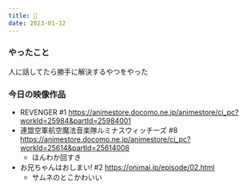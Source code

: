 ```yaml
---
title: 🦆
date: 2023-01-12
---
```


### やったこと
人に話してたら勝手に解決するやつをやった

### 今日の映像作品
+ REVENGER #1 <https://animestore.docomo.ne.jp/animestore/ci_pc?workId=25984&partId=25984001>
+ 連盟空軍航空魔法音楽隊ルミナスウィッチーズ #8 <https://animestore.docomo.ne.jp/animestore/ci_pc?workId=25614&partId=25614008>
  + ほんわか回すき
+ お兄ちゃんはおしまい! #2 <https://onimai.jp/episode/02.html>
  + サムネのとこかわいい
